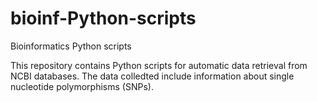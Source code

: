 # bioinf-Python-scripts
Bioinformatics Python scripts

This repository contains Python scripts for automatic data retrieval from NCBI databases. 
The data colledted include information about single nucleotide polymorphisms (SNPs).
